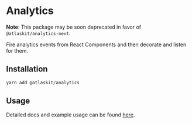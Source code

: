 # Analytics

__Note__: This package may be soon deprecated in favor of  ```@atlaskit/analytics-next```.

Fire analytics events from React Components and then decorate and listen for them.

## Installation

```sh
yarn add @atlaskit/analytics
```

## Usage

Detailed docs and example usage can be found [here](https://atlaskit.atlassian.com/packages/core/analytics).
